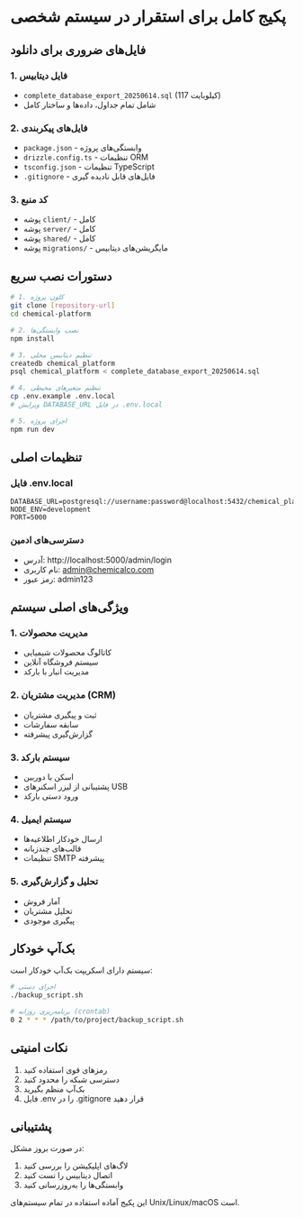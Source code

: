 # پکیج کامل برای استقرار در سیستم شخصی

## فایل‌های ضروری برای دانلود

### 1. فایل دیتابیس
- `complete_database_export_20250614.sql` (117 کیلوبایت)
- شامل تمام جداول، داده‌ها و ساختار کامل

### 2. فایل‌های پیکربندی
- `package.json` - وابستگی‌های پروژه
- `drizzle.config.ts` - تنظیمات ORM
- `tsconfig.json` - تنظیمات TypeScript
- `.gitignore` - فایل‌های قابل نادیده گیری

### 3. کد منبع
- پوشه `client/` - کامل
- پوشه `server/` - کامل  
- پوشه `shared/` - کامل
- پوشه `migrations/` - مایگریشن‌های دیتابیس

## دستورات نصب سریع

```bash
# 1. کلون پروژه
git clone [repository-url]
cd chemical-platform

# 2. نصب وابستگی‌ها
npm install

# 3. تنظیم دیتابیس محلی
createdb chemical_platform
psql chemical_platform < complete_database_export_20250614.sql

# 4. تنظیم متغیرهای محیطی
cp .env.example .env.local
# ویرایش DATABASE_URL در فایل .env.local

# 5. اجرای پروژه
npm run dev
```

## تنظیمات اصلی

### فایل .env.local
```
DATABASE_URL=postgresql://username:password@localhost:5432/chemical_platform
NODE_ENV=development
PORT=5000
```

### دسترسی‌های ادمین
- آدرس: http://localhost:5000/admin/login
- نام کاربری: admin@chemicalco.com
- رمز عبور: admin123

## ویژگی‌های اصلی سیستم

### 1. مدیریت محصولات
- کاتالوگ محصولات شیمیایی
- سیستم فروشگاه آنلاین
- مدیریت انبار با بارکد

### 2. مدیریت مشتریان (CRM)
- ثبت و پیگیری مشتریان
- سابقه سفارشات
- گزارش‌گیری پیشرفته

### 3. سیستم بارکد
- اسکن با دوربین
- پشتیبانی از لیزر اسکنرهای USB
- ورود دستی بارکد

### 4. سیستم ایمیل
- ارسال خودکار اطلاعیه‌ها
- قالب‌های چندزبانه
- تنظیمات SMTP پیشرفته

### 5. تحلیل و گزارش‌گیری
- آمار فروش
- تحلیل مشتریان
- پیگیری موجودی

## بک‌آپ خودکار

سیستم دارای اسکریپت بک‌آپ خودکار است:
```bash
# اجرای دستی
./backup_script.sh

# برنامه‌ریزی روزانه (crontab)
0 2 * * * /path/to/project/backup_script.sh
```

## نکات امنیتی

1. رمزهای قوی استفاده کنید
2. دسترسی شبکه را محدود کنید  
3. بک‌آپ منظم بگیرید
4. فایل .env را در .gitignore قرار دهید

## پشتیبانی

در صورت بروز مشکل:
1. لاگ‌های اپلیکیشن را بررسی کنید
2. اتصال دیتابیس را تست کنید
3. وابستگی‌ها را به‌روزرسانی کنید

این پکیج آماده استفاده در تمام سیستم‌های Unix/Linux/macOS است.